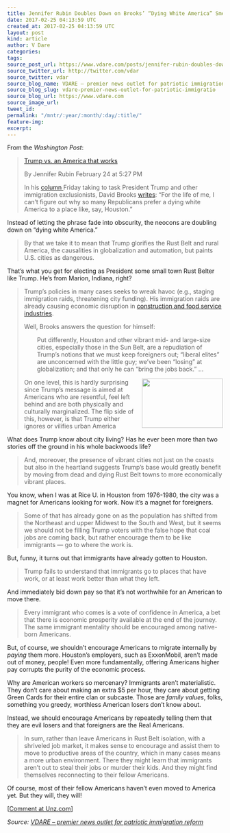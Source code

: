 ```yaml
---
title: Jennifer Rubin Doubles Down on Brooks’ “Dying White America” Smear
date: 2017-02-25 04:13:59 UTC
created_at: 2017-02-25 04:13:59 UTC
layout: post
kind: article
author: V Dare
categories: 
tags: 
source_post_url: https://www.vdare.com/posts/jennifer-rubin-doubles-down-on-brooks-dying-white-america-smear
source_twitter_url: http://twitter.com/vdar
source_twitter: vdar
source_blog_name: VDARE – premier news outlet for patriotic immigration reform
source_blog_slug: vdare-premier-news-outlet-for-patriotic-immigratio
source_blog_url: https://www.vdare.com
source_image_url: 
tweet_id: 
permalink: "/mntr/:year/:month/:day/:title/"
feature-img: 
excerpt: 
---
```

<div class="pf-content"><p>From the <em>Washington Post</em>:</p>
<blockquote><p><a id="xlink_1_2" class="xlink" title="Anchor Link to This Paragraph" href="http://www.unz.com/isteve/#xlink_1_2" name="xlink_1_2"></a> <a title="https://www.washingtonpost.com/blogs/right-turn/wp/2017/02/24/trump-vs-an-america-that-works/?utm_term=.17a95ef78a0c" href="https://www.washingtonpost.com/blogs/right-turn/wp/2017/02/24/trump-vs-an-america-that-works/?utm_term=.17a95ef78a0c">Trump vs. an America that works</a></p>
<p>By Jennifer Rubin February 24 at 5:27 PM</p>
<p><a id="xlink_1_3" class="xlink" title="Anchor Link to This Paragraph" href="http://www.unz.com/isteve/#xlink_1_3" name="xlink_1_3"></a>In his <a href="http://www.vdare.com/posts/david-brooks-responds-to-sailers-undocumented-irrigation-with-his-own-watery-metaphors">column </a>Friday taking to task President Trump and other immigration exclusionists, David Brooks <a href="https://www.nytimes.com/2017/02/24/opinion/the-national-death-wish.html">writes</a>: “For the life of me, I can’t figure out why so many Republicans prefer a dying white America to a place like, say, Houston.”</p></blockquote>
<p><a id="xlink_1_4" class="xlink" title="Anchor Link to This Paragraph" href="http://www.unz.com/isteve/#xlink_1_4" name="xlink_1_4"></a>Instead of letting the phrase fade into obscurity, the neocons are doubling down on “dying white America.”</p>
<blockquote><p><a id="xlink_1_5" class="xlink" title="Anchor Link to This Paragraph" href="http://www.unz.com/isteve/#xlink_1_5" name="xlink_1_5"></a> By that we take it to mean that Trump glorifies the Rust Belt and rural America, the causalities in globalization and automation, but paints U.S. cities as dangerous.</p></blockquote>
<p><a id="xlink_1_6" class="xlink" title="Anchor Link to This Paragraph" href="http://www.unz.com/isteve/#xlink_1_6" name="xlink_1_6"></a>That’s what you get for electing as President some small town Rust Belter like Trump. He’s from Marion, Indiana, right?</p>
<blockquote><p><a id="xlink_1_7" class="xlink" title="Anchor Link to This Paragraph" href="http://www.unz.com/isteve/#xlink_1_7" name="xlink_1_7"></a> Trump’s policies in many cases seeks to wreak havoc (e.g., staging immigration raids, threatening city funding). His immigration raids are already causing economic disruption in <a href="https://www.wsj.com/articles/trump-immigrant-crackdown-worries-food-and-restaurant-industries-1487799016?mod=djem10point">construction and food service industries</a>.</p>
<p><a id="xlink_1_8" class="xlink" title="Anchor Link to This Paragraph" href="http://www.unz.com/isteve/#xlink_1_8" name="xlink_1_8"></a>Well, Brooks answers the question for himself:</p>
<p style="padding-left: 30px;"><a id="xlink_1_9" class="xlink" title="Anchor Link to This Paragraph" href="http://www.unz.com/isteve/#xlink_1_9" name="xlink_1_9"></a>Put differently, Houston and other vibrant mid- and large-size cities, especially those in the Sun Belt, are a repudiation of Trump’s notions that we must keep foreigners out; “liberal elites” are unconcerned with the little guy; we’ve been “losing” at globalization; and that only he can “bring the jobs back.” …</p>
<p><a id="xlink_1_10" class="xlink" title="Anchor Link to This Paragraph" href="http://www.unz.com/isteve/#xlink_1_10" name="xlink_1_10"></a><a title="http://a3.cdn.whatstrending.com/post_items/images/000/019/819/original/trump01.jpg" href="http://a3.cdn.whatstrending.com/post_items/images/000/019/819/original/trump01.jpg"><img class="alignright" title="" src="http://a3.cdn.whatstrending.com/post_items/images/000/019/819/original/trump01.jpg" alt="" width="189" height="115" align="right"></a> On one level, this is hardly surprising since Trump’s message is aimed at Americans who are resentful, feel left behind and are both physically and culturally marginalized. The flip side of this, however, is that Trump either ignores or vilifies urban America</p></blockquote>
<p><a id="xlink_1_11" class="xlink" title="Anchor Link to This Paragraph" href="http://www.unz.com/isteve/#xlink_1_11" name="xlink_1_11"></a>What does Trump know about city living? Has he ever been more than two stories off the ground in his whole backwoods life?</p><div id="57966237cc52c74a5e1363c4" class="vdb_player vdb_57966237cc52c74a5e1363c456bcd17ce4b018167fea5539">    </div>
<blockquote><p><a id="xlink_1_12" class="xlink" title="Anchor Link to This Paragraph" href="http://www.unz.com/isteve/#xlink_1_12" name="xlink_1_12"></a> And, moreover, the presence of vibrant cities not just on the coasts but also in the heartland suggests Trump’s base would greatly benefit by moving from dead and dying Rust Belt towns to more economically vibrant places.</p></blockquote>
<p><a id="xlink_1_13" class="xlink" title="Anchor Link to This Paragraph" href="http://www.unz.com/isteve/#xlink_1_13" name="xlink_1_13"></a>You know, when I was at Rice U. in Houston from 1976-1980, the city was a magnet for Americans looking for work. Now it’s a magnet for foreigners.</p>
<blockquote><p><a id="xlink_1_14" class="xlink" title="Anchor Link to This Paragraph" href="http://www.unz.com/isteve/#xlink_1_14" name="xlink_1_14"></a> Some of that has already gone on as the population has shifted from the Northeast and upper Midwest to the South and West, but it seems we should not be filling Trump voters with the false hope that coal jobs are coming back, but rather encourage them to be like immigrants — go to where the work is.</p></blockquote>
<p><a id="xlink_1_15" class="xlink" title="Anchor Link to This Paragraph" href="http://www.unz.com/isteve/#xlink_1_15" name="xlink_1_15"></a>But, funny, it turns out that immigrants have already gotten to Houston.</p>
<blockquote><p><a id="xlink_1_16" class="xlink" title="Anchor Link to This Paragraph" href="http://www.unz.com/isteve/#xlink_1_16" name="xlink_1_16"></a> Trump fails to understand that immigrants go to places that have work, or at least work better than what they left.</p></blockquote>
<p><a id="xlink_1_17" class="xlink" title="Anchor Link to This Paragraph" href="http://www.unz.com/isteve/#xlink_1_17" name="xlink_1_17"></a>And immediately bid down pay so that it’s not worthwhile for an American to move there.</p>
<blockquote><p><a id="xlink_1_18" class="xlink" title="Anchor Link to This Paragraph" href="http://www.unz.com/isteve/#xlink_1_18" name="xlink_1_18"></a> Every immigrant who comes is a vote of confidence in America, a bet that there is economic prosperity available at the end of the journey. The same immigrant mentality should be encouraged among native-born Americans.</p></blockquote>
<p><a id="xlink_1_19" class="xlink" title="Anchor Link to This Paragraph" href="http://www.unz.com/isteve/#xlink_1_19" name="xlink_1_19"></a>But, of course, we shouldn’t encourage Americans to migrate internally by <em>paying</em> them more. Houston’s employers, such as ExxonMobil, aren’t made out of money, people! Even more fundamentally, offering Americans higher pay corrupts the purity of the economic process.</p>
<p><a id="xlink_1_20" class="xlink" title="Anchor Link to This Paragraph" href="http://www.unz.com/isteve/#xlink_1_20" name="xlink_1_20"></a>Why are American workers so mercenary? Immigrants aren’t materialistic. They don’t care about making an extra $5 per hour, they care about getting Green Cards for their entire clan or subcaste. Those are <em>family values</em>, folks, something you greedy, worthless American losers don’t know about.</p>
<p><a id="xlink_1_21" class="xlink" title="Anchor Link to This Paragraph" href="http://www.unz.com/isteve/#xlink_1_21" name="xlink_1_21"></a>Instead, we should encourage Americans by repeatedly telling them that they are evil losers and that foreigners are the Real Americans.</p>
<blockquote><p><a id="xlink_1_22" class="xlink" title="Anchor Link to This Paragraph" href="http://www.unz.com/isteve/#xlink_1_22" name="xlink_1_22"></a> In sum, rather than leave Americans in Rust Belt isolation, with a shriveled job market, it makes sense to encourage and assist them to move to productive areas of the country, which in many cases means a more urban environment. There they might learn that immigrants aren’t out to steal their jobs or murder their kids. And they might find themselves reconnecting to their fellow Americans.</p></blockquote>
<p><a id="xlink_1_23" class="xlink" title="Anchor Link to This Paragraph" href="http://www.unz.com/isteve/#xlink_1_23" name="xlink_1_23"></a>Of course, most of their fellow Americans haven’t even moved to America yet. But they will, they will!</p>
<p>[<a href="http://www.unz.com/isteve/jennifer-rubin-doubles-down-on-brooks-dying-white-america-smear/">Comment at Unz.com</a>]</p>
</div><div class="">
    <i>Source: <a href="https://www.vdare.com">VDARE – premier news outlet for patriotic immigration reform</a></i>
</div>
